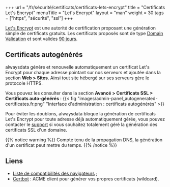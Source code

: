 +++
url = "/fr/sécurité/certificats/certificats-lets-encrypt"
title = "Certificats Let's Encrypt"
menuTitle = "Let's Encrypt"
layout = "man"
weight = 30
tags = ["https", "sécurité", "ssl"]
+++

[Let's Encrypt](https://letsencrypt.org/fr/) est une autorité de certification proposant une génération simple de certificats gratuits. Les certificats proposés sont de type [Domain Validation](https://en.wikipedia.org/wiki/Domain-validated_certificate) et sont valides [90 jours](https://letsencrypt.org/2015/11/09/why-90-days.html).

## Certificats autogénérés
alwaysdata génère et renouvelle automatiquement un certificat Let's Encrypt pour chaque adresse pointant sur nos serveurs et ajoutée dans la section **Web > Sites**. Ainsi tout site hébergé sur ses serveurs gère le protocole HTTPS.

Vous pouvez les consulter dans la section **Avancé > Certificats SSL > Certificats auto-générés** :
{{< fig "images/admin-panel_autogenerated-certificates.fr.png" "Interface d'administration : certificats autogénérés" >}}

Pour éviter les doublons, alwaysdata bloque la génération de certificats Let's Encrypt pour toute adresse déjà automatiquement gérée, vous pouvez contacter le [support](https://admin.alwaysdata.com/support/add) si vous souhaitez totalement géré la génération des certificats SSL d'un domaine.

{{% notice warning %}}
Compte tenu de la propagation DNS, la génération d'un certificat peut mettre du temps.
{{% /notice %}}

## Liens

- [Liste de compatibilités des navigateurs](https://letsencrypt.org/docs/certificate-compatibility/) ;
- [Certbot](https://certbot.eff.org/) : ACME client pour générer vos propres certificats (wildcard).

